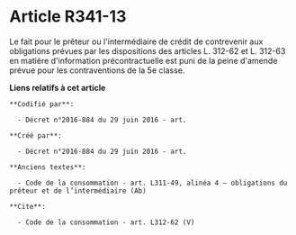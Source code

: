 # Article R341-13

Le fait pour le prêteur ou l'intermédiaire de crédit de contrevenir aux obligations prévues par les dispositions des articles
L. 312-62 et L. 312-63 en matière d'information précontractuelle est puni de la peine d'amende prévue pour les contraventions
de la 5e classe.

**Liens relatifs à cet article**

	**Codifié par**:

	  - Décret n°2016-884 du 29 juin 2016 - art.

	**Créé par**:

	  - Décret n°2016-884 du 29 juin 2016 - art.

	**Anciens textes**:

	  - Code de la consommation - art. L311-49, alinéa 4 – obligations du prêteur et de l’intermédiaire (Ab)

	**Cite**:

	  - Code de la consommation - art. L312-62 (V)
